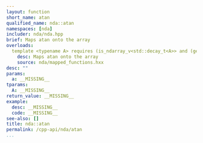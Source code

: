 ```yaml
---
layout: function
short_name: atan
qualified_name: nda::atan
namespaces: [nda]
includer: nda/nda.hpp
brief: Maps atan onto the array
overloads:
  template <typename A> requires (is_ndarray_v<std::decay_t<A>> and (get_algebra<std::decay_t<A>> != 'M')) auto atan(A && a):
    desc: Maps atan onto the array
    source: nda/mapped_functions.hxx
desc: ""
params:
  a: __MISSING__
tparams:
  A: __MISSING__
return_value: __MISSING__
example:
  desc: __MISSING__
  code: __MISSING__
see-also: []
title: nda::atan
permalink: /cpp-api/nda/atan
...
```


